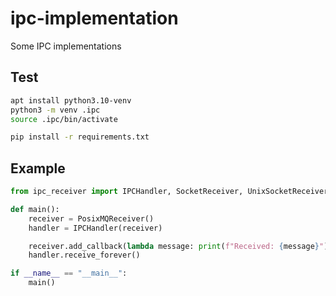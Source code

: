 # ipc-implementation
Some IPC implementations

## Test
```bash
apt install python3.10-venv
python3 -m venv .ipc
source .ipc/bin/activate

pip install -r requirements.txt
```

## Example
```py
from ipc_receiver import IPCHandler, SocketReceiver, UnixSocketReceiver, PosixMQReceiver

def main():
    receiver = PosixMQReceiver()
    handler = IPCHandler(receiver)

    receiver.add_callback(lambda message: print(f"Received: {message}"))
    handler.receive_forever()

if __name__ == "__main__":
    main()
```